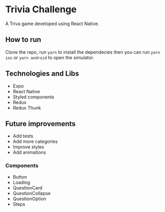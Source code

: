 # Trivia Challenge

A Triva game developed using React Native.

## How to run
Clone the repo, run `yarn` to install the dependecies then you can run `yarn ios` or `yarn android` to open the simulator.

## Technologies and Libs
- Expo
- React Native
- Styled components
- Redux
- Redux Thunk

## Future improvements
- Add tests
- Add more categories
- Improve styles
- Add animations

### Components
- Button
- Loading
- QuestionCard
- QuestionCollapse
- QuestionOption
- Steps
